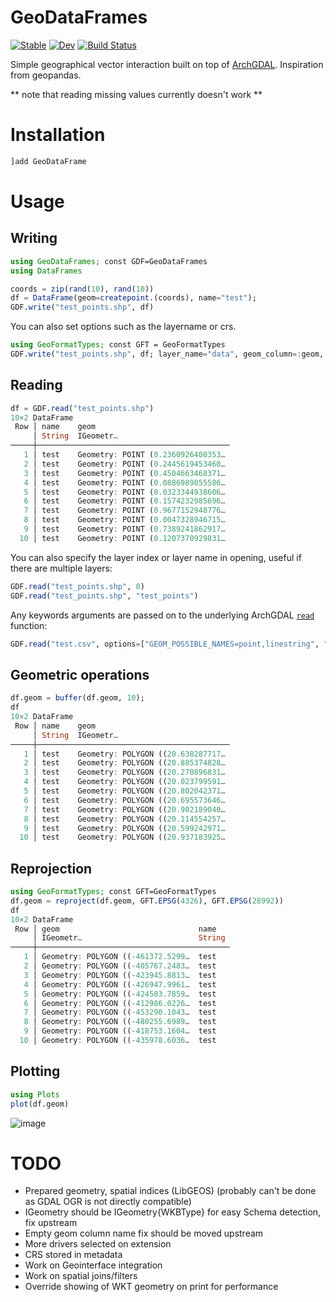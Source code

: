 # GeoDataFrames

[![Stable](https://img.shields.io/badge/docs-stable-blue.svg)](https://evetion.github.io/GeoDataFrames.jl/stable)
[![Dev](https://img.shields.io/badge/docs-dev-blue.svg)](https://evetion.github.io/GeoDataFrames.jl/dev)
[![Build Status](https://travis-ci.com/evetion/GeoDataFrames.jl.svg?branch=master)](https://travis-ci.com/evetion/GeoDataFrames.jl)

Simple geographical vector interaction built on top of [ArchGDAL](https://github.com/yeesian/ArchGDAL.jl/). Inspiration from geopandas.

** note that reading missing values currently doesn't work **

# Installation
```julia
]add GeoDataFrame
```

# Usage
## Writing
```julia
using GeoDataFrames; const GDF=GeoDataFrames
using DataFrames

coords = zip(rand(10), rand(10))
df = DataFrame(geom=createpoint.(coords), name="test");
GDF.write("test_points.shp", df)
```

You can also set options such as the layername or crs.
```julia
using GeoFormatTypes; const GFT = GeoFormatTypes
GDF.write("test_points.shp", df; layer_name="data", geom_column=:geom, crs=GFT.EPSG(4326))
```

## Reading
```julia
df = GDF.read("test_points.shp")
10×2 DataFrame
 Row │ name    geom
     │ String  IGeometr…
─────┼───────────────────────────────────────────
   1 │ test    Geometry: POINT (0.2360926400353…
   2 │ test    Geometry: POINT (0.2445619453460…
   3 │ test    Geometry: POINT (0.4504663468371…
   4 │ test    Geometry: POINT (0.0886989855586…
   5 │ test    Geometry: POINT (0.0323344938606…
   6 │ test    Geometry: POINT (0.1574232985696…
   7 │ test    Geometry: POINT (0.9677152948776…
   8 │ test    Geometry: POINT (0.0047328946715…
   9 │ test    Geometry: POINT (0.7389241862917…
  10 │ test    Geometry: POINT (0.1207370929831…
```

You can also specify the layer index or layer name in opening, useful if there are multiple layers:
```julia
GDF.read("test_points.shp", 0)
GDF.read("test_points.shp", "test_points")
```

Any keywords arguments are passed on to the underlying ArchGDAL [`read`](https://yeesian.com/ArchGDAL.jl/dev/reference/#ArchGDAL.read-Tuple%7BAbstractString%7D) function:
```julia
GDF.read("test.csv", options=["GEOM_POSSIBLE_NAMES=point,linestring", "KEEP_GEOM_COLUMNS=NO"])
```

## Geometric operations
```julia
df.geom = buffer(df.geom, 10);
df
10×2 DataFrame
 Row │ name    geom
     │ String  IGeometr…
─────┼───────────────────────────────────────────
   1 │ test    Geometry: POLYGON ((20.638287717…
   2 │ test    Geometry: POLYGON ((20.885374828…
   3 │ test    Geometry: POLYGON ((20.270896831…
   4 │ test    Geometry: POLYGON ((20.023799591…
   5 │ test    Geometry: POLYGON ((20.802042371…
   6 │ test    Geometry: POLYGON ((20.695573646…
   7 │ test    Geometry: POLYGON ((20.902189040…
   8 │ test    Geometry: POLYGON ((20.114554257…
   9 │ test    Geometry: POLYGON ((20.599242971…
  10 │ test    Geometry: POLYGON ((20.937183925…
```

## Reprojection
```julia
using GeoFormatTypes; const GFT=GeoFormatTypes
df.geom = reproject(df.geom, GFT.EPSG(4326), GFT.EPSG(28992))
df
10×2 DataFrame
 Row │ geom                               name
     │ IGeometr…                          String
─────┼───────────────────────────────────────────
   1 │ Geometry: POLYGON ((-461372.5299…  test
   2 │ Geometry: POLYGON ((-405767.2483…  test
   3 │ Geometry: POLYGON ((-423945.8813…  test
   4 │ Geometry: POLYGON ((-426947.9961…  test
   5 │ Geometry: POLYGON ((-424503.7859…  test
   6 │ Geometry: POLYGON ((-412986.0226…  test
   7 │ Geometry: POLYGON ((-453290.1043…  test
   8 │ Geometry: POLYGON ((-480255.6989…  test
   9 │ Geometry: POLYGON ((-418753.1604…  test
  10 │ Geometry: POLYGON ((-435978.6036…  test
```

## Plotting
```julia
using Plots
plot(df.geom)
```
![image](img/plot_points.png)

# TODO
- Prepared geometry, spatial indices (LibGEOS) (probably can't be done as GDAL OGR is not directly compatible)
- IGeometry should be IGeometry{WKBType} for easy Schema detection, fix upstream
- Empty geom column name fix should be moved upstream
- More drivers selected on extension
- CRS stored in metadata
- Work on Geointerface integration
- Work on spatial joins/filters
- Override showing of WKT geometry on print for performance

